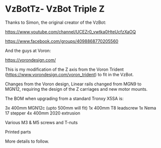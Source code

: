 # VzBotTz-  VzBot Triple Z

Thanks to Simon, the original creator of the VzBot:

https://www.youtube.com/channel/UCEZr0_vwtka0HteUcfzXaOQ

https://www.facebook.com/groups/4098868770205560

And the guys at Voron:

https://vorondesign.com/

This is my modification of the Z axis from the Voron Trident (https://www.vorondesign.com/voron_trident) to fit in the VzBot.

Changes from the Voron design, Linear rails changed from MGN9 to MGN12, requiring the design of the Z carriages and new motor mounts.

The BOM when upgrading from a standard Tronxy X5SA is:

3x 400mm MGN12c (upto 500mm will fit)
1x 400mm T8 leadscrew
1x Nema 17 stepper
4x 400mm 2020 extrusion

Various M3 & M5 screws and T-nuts

Printed parts

More details to follow.
